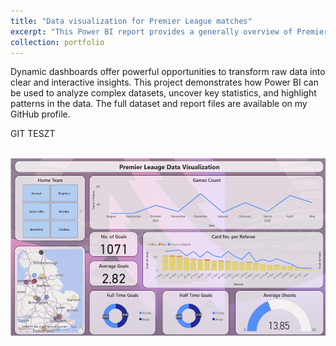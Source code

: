 ```yaml
---
title: "Data visualization for Premier League matches"
excerpt: "This Power BI report provides a generally overview of Premier League matches.<br/><img src='/images/dataviz.png'>"
collection: portfolio
---
```


Dynamic dashboards offer powerful opportunities to transform raw data into clear and interactive insights. This project demonstrates how Power BI can be used to analyze complex datasets, uncover key statistics, and highlight patterns in the data. The full dataset and report files are available on my GitHub profile.

GIT TESZT

<br/><img src='/images/dataviz.png'>
